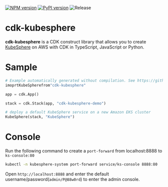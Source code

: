 [![NPM version](https://badge.fury.io/js/cdk-kubesphere.svg)](https://badge.fury.io/js/cdk-kubesphere)
[![PyPI version](https://badge.fury.io/py/cdk-kubesphere.svg)](https://badge.fury.io/py/cdk-kubesphere)
![Release](https://github.com/pahud/cdk-kubesphere/workflows/Release/badge.svg)

# cdk-kubesphere

**cdk-kubesphere** is a CDK construct library that allows you to create [KubeSphere](https://kubesphere.io/) on AWS with CDK in TypeScript, JavaScript or Python.

# Sample

```python
# Example automatically generated without compilation. See https://github.com/aws/jsii/issues/826
imoprtKubeSpherefrom"cdk-kubesphere"

app = cdk.App()

stack = cdk.Stack(app, "cdk-kubesphere-demo")

# deploy a default KubeSphere service on a new Amazon EKS cluster
KubeSphere(stack, "KubeSphere")
```

# Console

Run the following command to create a `port-forward` from localhost:8888 to `ks-console:80`

```sh
kubectl -n kubesphere-system port-forward service/ks-console 8888:80
```

Open `http://localhost:8888` and enter the default username/password(`admin/P@88w0rd`) to enter the admin console.
